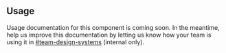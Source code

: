 ## Usage

Usage documentation for this component is coming soon. In the meantime, help us improve this documentation by letting us know how your team is using it in [#team-design-systems](https://hashicorp.slack.com/archives/C7KTUHNUS) (internal only).
